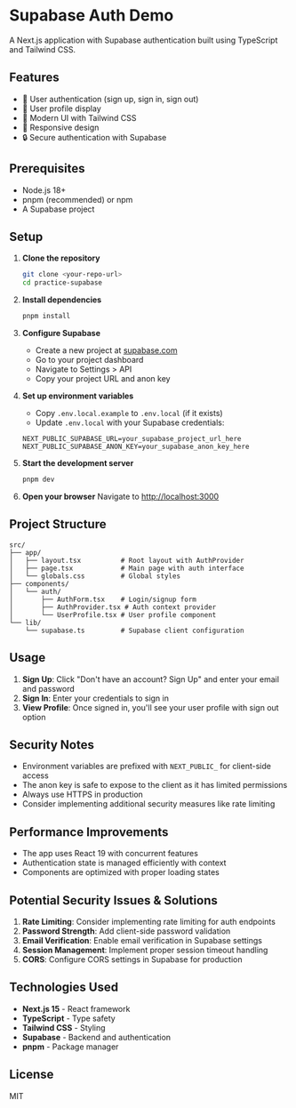 # Supabase Auth Demo

A Next.js application with Supabase authentication built using TypeScript and Tailwind CSS.

## Features

- 🔐 User authentication (sign up, sign in, sign out)
- 👤 User profile display
- 🎨 Modern UI with Tailwind CSS
- 📱 Responsive design
- 🔒 Secure authentication with Supabase

## Prerequisites

- Node.js 18+ 
- pnpm (recommended) or npm
- A Supabase project

## Setup

1. **Clone the repository**
   ```bash
   git clone <your-repo-url>
   cd practice-supabase
   ```

2. **Install dependencies**
   ```bash
   pnpm install
   ```

3. **Configure Supabase**
   - Create a new project at [supabase.com](https://supabase.com)
   - Go to your project dashboard
   - Navigate to Settings > API
   - Copy your project URL and anon key

4. **Set up environment variables**
   - Copy `.env.local.example` to `.env.local` (if it exists)
   - Update `.env.local` with your Supabase credentials:
   ```env
   NEXT_PUBLIC_SUPABASE_URL=your_supabase_project_url_here
   NEXT_PUBLIC_SUPABASE_ANON_KEY=your_supabase_anon_key_here
   ```

5. **Start the development server**
   ```bash
   pnpm dev
   ```

6. **Open your browser**
   Navigate to [http://localhost:3000](http://localhost:3000)

## Project Structure

```
src/
├── app/
│   ├── layout.tsx          # Root layout with AuthProvider
│   ├── page.tsx            # Main page with auth interface
│   └── globals.css         # Global styles
├── components/
│   └── auth/
│       ├── AuthForm.tsx    # Login/signup form
│       ├── AuthProvider.tsx # Auth context provider
│       └── UserProfile.tsx # User profile component
└── lib/
    └── supabase.ts         # Supabase client configuration
```

## Usage

1. **Sign Up**: Click "Don't have an account? Sign Up" and enter your email and password
2. **Sign In**: Enter your credentials to sign in
3. **View Profile**: Once signed in, you'll see your user profile with sign out option

## Security Notes

- Environment variables are prefixed with `NEXT_PUBLIC_` for client-side access
- The anon key is safe to expose to the client as it has limited permissions
- Always use HTTPS in production
- Consider implementing additional security measures like rate limiting

## Performance Improvements

- The app uses React 19 with concurrent features
- Authentication state is managed efficiently with context
- Components are optimized with proper loading states

## Potential Security Issues & Solutions

1. **Rate Limiting**: Consider implementing rate limiting for auth endpoints
2. **Password Strength**: Add client-side password validation
3. **Email Verification**: Enable email verification in Supabase settings
4. **Session Management**: Implement proper session timeout handling
5. **CORS**: Configure CORS settings in Supabase for production

## Technologies Used

- **Next.js 15** - React framework
- **TypeScript** - Type safety
- **Tailwind CSS** - Styling
- **Supabase** - Backend and authentication
- **pnpm** - Package manager

## License

MIT
